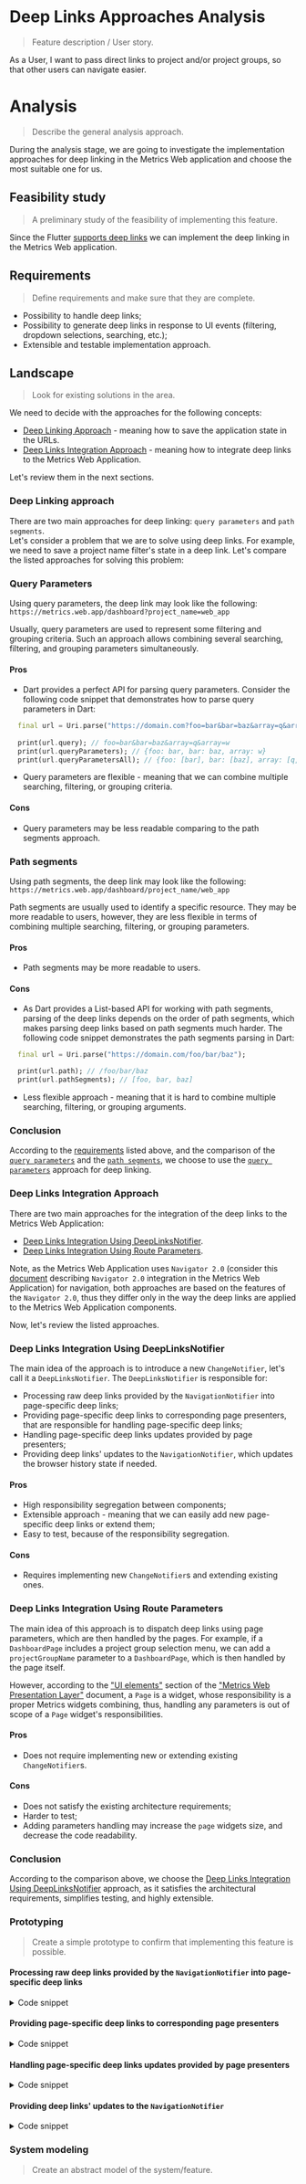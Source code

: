 # Deep Links Approaches Analysis
> Feature description / User story.

As a User, I want to pass direct links to project and/or project groups, so that other users can navigate easier.

# Analysis
> Describe the general analysis approach.

During the analysis stage, we are going to investigate the implementation approaches for deep linking in the Metrics Web application and choose the most suitable one for us.

## Feasibility study
> A preliminary study of the feasibility of implementing this feature.

Since the Flutter [supports deep links](https://flutter.dev/docs/development/ui/navigation/deep-linking) we can implement the deep linking in the Metrics Web application.

## Requirements
> Define requirements and make sure that they are complete.

- Possibility to handle deep links;
- Possibility to generate deep links in response to UI events (filtering, dropdown selections, searching, etc.);
- Extensible and testable implementation approach.

## Landscape
> Look for existing solutions in the area.

We need to decide with the approaches for the following concepts:
- [Deep Linking Approach](#deep-linking-approach) - meaning how to save the application state in the URLs.
- [Deep Links Integration Approach](#deep-links-integration-approach) - meaning how to integrate deep links to the Metrics Web Application.

Let's review them in the next sections.

### Deep Linking approach
There are two main approaches for deep linking: `query parameters` and `path segments`.   
Let's consider a problem that we are to solve using deep links. For example, we need to save a project name filter's state in a deep link. Let's compare the listed approaches for solving this problem:

### Query Parameters
Using query parameters, the deep link may look like the following:
`https://metrics.web.app/dashboard?project_name=web_app`   

Usually, query parameters are used to represent some filtering and grouping criteria. Such an approach allows combining several searching, filtering, and grouping parameters simultaneously.

#### Pros
- Dart provides a perfect API for parsing query parameters. Consider the following code snippet that demonstrates how to parse query parameters in Dart:
```dart
  final url = Uri.parse("https://domain.com?foo=bar&bar=baz&array=q&array=w");
  
  print(url.query); // foo=bar&bar=baz&array=q&array=w
  print(url.queryParameters); // {foo: bar, bar: baz, array: w}
  print(url.queryParametersAll); // {foo: [bar], bar: [baz], array: [q, w]}
```

- Query parameters are flexible - meaning that we can combine multiple searching, filtering, or grouping criteria.

#### Cons
- Query parameters may be less readable comparing to the path segments approach.

### Path segments    
Using path segments, the deep link may look like the following:
`https://metrics.web.app/dashboard/project_name/web_app`  

Path segments are usually used to identify a specific resource. They may be more readable to users, however, they are less flexible in terms of combining multiple searching, filtering, or grouping parameters.
 
#### Pros
- Path segments may be more readable to users.

#### Cons
- As Dart provides a List-based API for working with path segments, parsing of the deep links depends on the order of path segments, which makes parsing deep links based on path segments much harder. The following code snippet demonstrates the path segments parsing in Dart:
```dart
  final url = Uri.parse("https://domain.com/foo/bar/baz");

  print(url.path); // /foo/bar/baz
  print(url.pathSegments); // [foo, bar, baz]
```
- Less flexible approach - meaning that it is hard to combine multiple searching, filtering, or grouping arguments.

### Conclusion
According to the [requirements](#requirements) listed above, and the comparison of the [`query parameters`](#query-parameters) and the [`path segments`](#path-segments), we choose to use the [`query parameters`](#query-parameters) approach for deep linking.

### Deep Links Integration Approach
There are two main approaches for the integration of the deep links to the Metrics Web Application:
- [Deep Links Integration Using DeepLinksNotifier](#deep-links-integration-using-deeplinksnotifier).
- [Deep Links Integration Using Route Parameters](#deep-links-integration-using-route-parameters).

Note, as the Metrics Web Application uses `Navigator 2.0` (consider this [document](https://github.com/platform-platform/monorepo/blob/master/metrics/web/docs/features/navigation/01_navigation_design.md) describing `Navigator 2.0` integration in the Metrics Web Application) for navigation, both approaches are based on the features of the `Navigator 2.0`, thus they differ only in the way the deep links are applied to the Metrics Web Application components.

Now, let's review the listed approaches.

### Deep Links Integration Using DeepLinksNotifier
The main idea of the approach is to introduce a new `ChangeNotifier`, let's call it a `DeepLinksNotifier`.
The `DeepLinksNotifier` is responsible for:
- Processing raw deep links provided by the `NavigationNotifier` into page-specific deep links;
- Providing page-specific deep links to corresponding page presenters, that are responsible for handling page-specific deep links;
- Handling page-specific deep links updates provided by page presenters;
- Providing deep links' updates to the `NavigationNotifier`, which updates the browser history state if needed.

#### Pros
- High responsibility segregation between components; 
- Extensible approach - meaning that we can easily add new page-specific deep links or extend them;
- Easy to test, because of the responsibility segregation.

#### Cons
- Requires implementing new `ChangeNotifier`s and extending existing ones.

### Deep Links Integration Using Route Parameters
The main idea of this approach is to dispatch deep links using page parameters, which are then handled by the pages. For example, if a `DashboardPage` includes a project group selection menu, we can add a `projectGroupName` parameter to a `DashboardPage`, which is then handled by the page itself.

However, according to the ["UI elements"](https://github.com/platform-platform/monorepo/blob/master/metrics/web/docs/02_presentation_layer_architecture.md#ui-elements) section of the ["Metrics Web Presentation Layer"](https://github.com/platform-platform/monorepo/blob/master/metrics/web/docs/02_presentation_layer_architecture.md) document, a `Page` is a widget, whose responsibility is a proper Metrics widgets combining, thus, handling any parameters is out of scope of a `Page` widget's responsibilities.

#### Pros
- Does not require implementing new or extending existing `ChangeNotifier`s.

#### Cons
- Does not satisfy the existing architecture requirements;
- Harder to test;
- Adding parameters handling may increase the `page` widgets size, and decrease the code readability.

### Conclusion
According to the comparison above, we choose the [Deep Links Integration Using DeepLinksNotifier](#deep-links-integration-using-deeplinksnotifier) approach, as it satisfies the architectural requirements, simplifies testing, and highly extensible.

### Prototyping
> Create a simple prototype to confirm that implementing this feature is possible.

#### Processing raw deep links provided by the `NavigationNotifier` into page-specific deep links
<details>
  <summary>Code snippet</summary>

```dart
/// An abstraction for page-specific deep links.
abstract class PageDeepLinks {}

/// A class that represents the Dashboard page specific deep links.
class DashboardPageDeepLinks implements PageDeepLinks {
  /// A name of a selected project group.
  final String selectedProjectGroup;
  
  /// Creates a new instance of the [DashboardPageDeepLinks] with the given
  /// parameters.
  const DashboardPageDeepLinks({
    this.selectedProjectGroup,
  });
  
  /// Creates a new instance of the [DashboardPageDeepLinks] from the given
  /// [routeParameters].
  factory DashboardPageDeepLinks.fromRouteParameters(
    Map<String, dynamic> routeParameters,
  ) {
    final selectedProjectGroup = routeParameters['selected_project_group'];
    
    return DashboardPageDeepLinks(selectedProjectGroup: selectedProjectGroup);
  }
}

/// A [ChangeNotifier] that provides an ability to manage application's deep links.
class DeepLinksNotifier extends ChangeNotifier {
  /// The current value of [PageDeepLinks] of the application.
  PageDeepLinks _currentDeepLinks;
  
  /// Provides a value of the current [PageDeepLinks] state.
  PageDeepLinks get currentDeepLinks => _currentDeepLinks;
  
  /// Handles the given [routeConfiguration] and updates the [PageDeepLinks] value.
  void handleRouteConfiguration(RouteConfiguration routeConfiguration) {
    // If the deep links are associated with a Dashboard page
    if(routeConfiguration.name = RouteName.dashboard) {
      final routeParameters = routeConfiguration.routeParameters;

      _currentDeepLinks = DashboardPageDeepLinks.fromRouteParameters(routeParameters);
      notifyListeners();
    }
    // Other routes handling...
  }
}
```

</details>

#### Providing page-specific deep links to corresponding page presenters
<details>
  <summary>Code snippet</summary>

```dart
/// An abstract class that represents a [ChangeNotifier] of a specific page.
abstract class PageNotifier extends ChangeNotifier {
  /// Provides the current state of deep links associated with this page.
  PageDeepLinks get pageDeepLinks;
  
  /// Handles the deep links updates represented by the given
  /// [pageDeepLinks].
  void handleDeepLinkUpdates(PageDeepLinks pageDeepLinks);
}

/// Some widget's state for handling deep links updates.
class _SomeWidgetState extends State<SomeWidget> {
  /// A [DeepLinksNotifier] needed to subscribe to deep links updates.
  DeepLinksNotifier _deepLinksNotifier;  
  
  /// A [SomeWidgetNotifier] to notify about deep links updates.
  SomeWidgetNotifier _someWidgetNotifier;
  
  @override
  void initState() {
    super.initState();
    _deepLinksNotifier = Provider.of<DeepLinksNotifier>(context, listen: false);
    _someWidgetNotifier = Provider.of<SomeWidgetNotifier>(context, listen: false);
    
    _deepLinksNotifier.addListener(_deepLinksNotifierListener);
  }
  
  /// A listener that listens to [DeepLinksNotifier.currentDeepLinks] updates.
  void _deepLinksNotifierListener() {
    final currentDeepLinks = _deepLinksNotifier.currentDeepLinks;
    
    // Notifying about deep links updates.
    _someWidgetNotifier.handleDeepLinkUpdates(currentDeepLinks);
  }
}
```

</details>

#### Handling page-specific deep links updates provided by page presenters
<details>
  <summary>Code snippet</summary>

```dart
/// Some page's state.
class _SomePageState extends State<SomePage> {
  /// A [DeepLinksNotifier] needed to handle this page's deep links updates.
  DeepLinksNotifier _deepLinksNotifier;
  
  /// A [SomePageNotifier] needed to subscribe to this page's deep links updates.
  SomePageNotifier _somePageNotifier;
  
  @override
  void initState() {
    super.initState();
    _deepLinksNotifier = Provider.of<DeepLinksNotifier>(context, listen: false);
    _somePageNotifier = Provider.of<SomePageNotifier>(context, listen: false);

    _somePageNotifier.addListener(_somePageNotifierListener);
  }
  
  /// A listener that notifies [DeepLinksNotifier] about [SomePageNotifier.pageDeepLinks]
  /// updates.
  void _somePageNotifierListener() {
    final pageDeepLinks = _somePageNotifier.pageDeepLinks;
    
    _deepLinksNotifier.handlePageDeepLinks(pageDeepLinks);
  }
}
```

</details>

#### Providing deep links' updates to the `NavigationNotifier`
<details>
  <summary>Code snippet</summary>

```dart
/// Some widget's state for handling deep links updates.
class _SomeWidgetState extends State<SomeWidget> {
  /// A [DeepLinksNotifier] needed to subscribe to deep links updates.
  DeepLinksNotifier _deepLinksNotifier;
  
  /// A [NavigationNotifier] needed to update the browser history state on
  /// deep link updates.
  NavigationNofier _navigationNotifier;

  @override
  void initState() {
    super.initState();
    _deepLinksNotifier = Provider.of<DeepLinksNotifier>(context, listen: false);
    _navigationNotifier = Provider.of<NavigationNofier>(context, listen: false);

    _deepLinksNotifier.addListener(_deepLinksNotifierListener);
  }

  /// A listener that triggers the [NavigationNotifier.saveDeepLinks] on deep links
  /// updates.
  void _deepLinksNotifierListener() {
    final currentDeepLinks = _deepLinksNotifier.currentDeepLinks;

    _navigationNotifier.saveDeepLinks(currentDeepLinks);
  }
}
```
</details>

### System modeling
> Create an abstract model of the system/feature.
